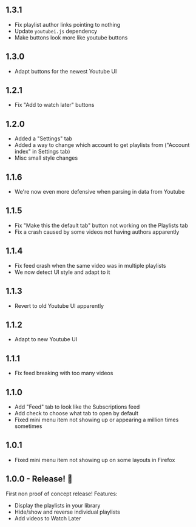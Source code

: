 ## 1.3.1

-   Fix playlist author links pointing to nothing
-   Update `youtubei.js` dependency
-   Make buttons look more like youtube buttons

## 1.3.0

-   Adapt buttons for the newest Youtube UI

## 1.2.1

-   Fix "Add to watch later" buttons

## 1.2.0

-   Added a "Settings" tab
-   Added a way to change which account to get playlists from ("Account index" in Settings tab)
-   Misc small style changes

## 1.1.6

-   We're now even more defensive when parsing in data from Youtube

## 1.1.5

-   Fix "Make this the default tab" button not working on the Playlists tab
-   Fix a crash caused by some videos not having authors apparently

## 1.1.4

-   Fix feed crash when the same video was in multiple playlists
-   We now detect UI style and adapt to it

## 1.1.3

-   Revert to old Youtube UI apparently

## 1.1.2

-   Adapt to new Youtube UI

## 1.1.1

-   Fix feed breaking with too many videos

## 1.1.0

-   Add "Feed" tab to look like the Subscriptions feed
-   Add check to choose what tab to open by default
-   Fixed mini menu item not showing up or appearing a million times sometimes

## 1.0.1

-   Fixed mini menu item not showing up on some layouts in Firefox

## 1.0.0 - Release! 🎉

First non proof of concept release! Features:

-   Display the playlists in your library
-   Hide/show and reverse individual playlists
-   Add videos to Watch Later
